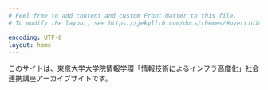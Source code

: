 ```yaml
---
# Feel free to add content and custom Front Matter to this file.
# To modify the layout, see https://jekyllrb.com/docs/themes/#overriding-theme-defaults

encoding: UTF-8
layout: home
---
```


このサイトは、東京大学大学院情報学環「情報技術によるインフラ高度化」社会連携講座アーカイブサイトです。
